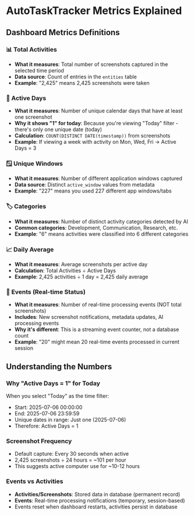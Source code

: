 # AutoTaskTracker Metrics Explained

## Dashboard Metrics Definitions

### 📊 Total Activities
- **What it measures**: Total number of screenshots captured in the selected time period
- **Data source**: Count of entries in the `entities` table
- **Example**: "2,425" means 2,425 screenshots were taken

### 📅 Active Days  
- **What it measures**: Number of unique calendar days that have at least one screenshot
- **Why it shows "1" for today**: Because you're viewing "Today" filter - there's only one unique date (today)
- **Calculation**: `COUNT(DISTINCT DATE(timestamp))` from screenshots
- **Example**: If viewing a week with activity on Mon, Wed, Fri → Active Days = 3

### 🪟 Unique Windows
- **What it measures**: Number of different application windows captured
- **Data source**: Distinct `active_window` values from metadata
- **Example**: "227" means you used 227 different app windows/tabs

### 🏷️ Categories
- **What it measures**: Number of distinct activity categories detected by AI
- **Common categories**: Development, Communication, Research, etc.
- **Example**: "6" means activities were classified into 6 different categories

### 📈 Daily Average
- **What it measures**: Average screenshots per active day
- **Calculation**: Total Activities ÷ Active Days
- **Example**: 2,425 activities ÷ 1 day = 2,425 daily average

### 🔴 Events (Real-time Status)
- **What it measures**: Number of real-time processing events (NOT total screenshots)
- **Includes**: New screenshot notifications, metadata updates, AI processing events
- **Why it's different**: This is a streaming event counter, not a database count
- **Example**: "20" might mean 20 real-time events processed in current session

## Understanding the Numbers

### Why "Active Days = 1" for Today
When you select "Today" as the time filter:
- Start: 2025-07-06 00:00:00
- End: 2025-07-06 23:59:59
- Unique dates in range: Just one (2025-07-06)
- Therefore: Active Days = 1

### Screenshot Frequency
- Default capture: Every 30 seconds when active
- 2,425 screenshots ÷ 24 hours = ~101 per hour
- This suggests active computer use for ~10-12 hours

### Events vs Activities
- **Activities/Screenshots**: Stored data in database (permanent record)
- **Events**: Real-time processing notifications (temporary, session-based)
- Events reset when dashboard restarts, activities persist in database